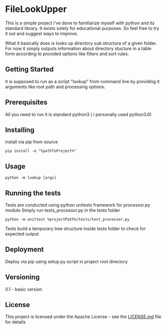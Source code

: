 # FileLookUpper

This is a simple project i've done to familiarize myself with python and its standard library. It exists solely for educational purposes.
So feel free to try it out and suggest ways to improve.

What it basically does is looks up directory sub structure of a given folder.
For now it simply outputs information about directory stucture in a table form according to provided options like filters and sort rules.
## Getting Started

It is supposed to run as a script "lookup" from command line by providing it arguments like root path and processing options.

## Prerequisites

All you need to run it is standard python3 ( i personally used python3.6)

## Installing

install via pip from source

```
pip install -e "%pathToProject%"
```

## Usage
```
python -m lookup [args]
```

## Running the tests

Tests are conducted using python unitests framework for processor.py module
Simply run tests_processor.py in the tests folder
```
python -m unittest %projectPath%/tests/test_processor.py 
```
Tests build a temporary tree structure inside tests folder to check for expected output

## Deployment

Deploy via pip using setup.py script in project root directory

## Versioning

0.1 - basic version

## License

This project is licensed under the Apache License - see the [LICENSE.md](LICENSE.md) file for details
